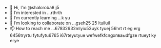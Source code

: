 - 👋 Hi, I’m @shaloroba8 j5
- 👀 I’m interested in ...rthrth
- 🌱 I’m currently learning ...k yu
- 💞️ I’m looking to collaborate on ...gseh25 25 ltuiluil
- 📫 How to reach me ...67832632mlyiu53uyk tyuej 56hrt rt eg erg 6456tryrtu fytufytu6765
i67rteyutyue wefwefkfcngxпваыdfgze rtueyt  ky erye
<!---
shaloroba8/shaloroba8 is a ✨ special ✨ repository because its `README.md` (this file) appears on your GitHub profile.
You can click the Preview link to take a look at your changes.f wewe
--->
